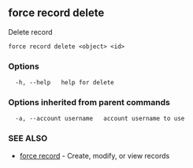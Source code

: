 ## force record delete

Delete record

```
force record delete <object> <id>
```

### Options

```
  -h, --help   help for delete
```

### Options inherited from parent commands

```
  -a, --account username   account username to use
```

### SEE ALSO

* [force record](force_record.md)	 - Create, modify, or view records

